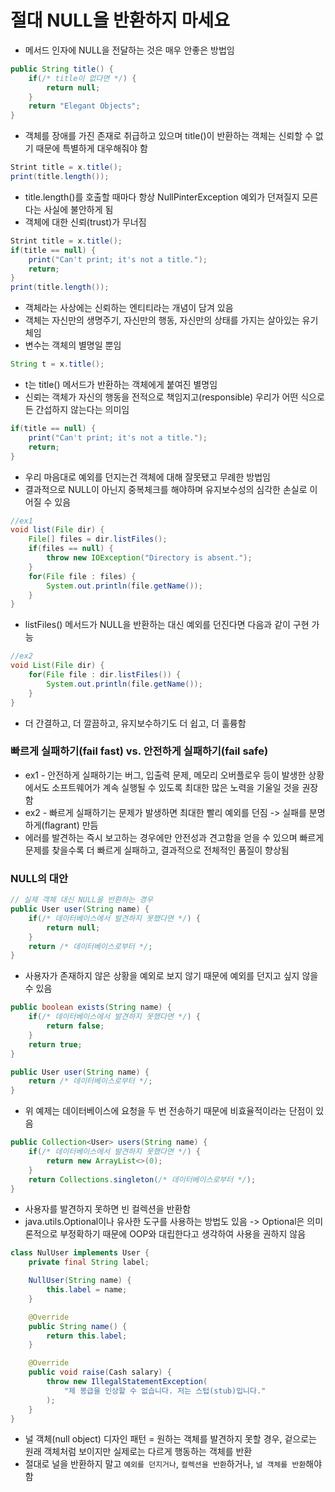 # 절대 NULL을 반환하지 마세요
- 메서드 인자에 NULL을 전달하는 것은 매우 안좋은 방법임

```java
public String title() {
    if(/* title이 없다면 */) {
        return null;
    }
    return "Elegant Objects";
}
```

- 객체를 장애를 가진 존재로 취급하고 있으며 title()이 반환하는 객체는 신뢰할 수 없기 때문에 특별하게 대우해줘야 함

```java
Strint title = x.title();
print(title.length());
```

- title.length()를 호출할 때마다 항상 NullPinterException 예외가 던져질지 모른다는 사실에 불안하게 됨
- 객체에 대한 신뢰(trust)가 무너짐

```java
Strint title = x.title();
if(title == null) {
    print("Can't print; it's not a title.");
    return;
}
print(title.length());
```

- 객체라는 사상에는 신뢰하는 엔티티라는 개념이 담겨 있음
- 객체는 자신만의 생명주기, 자신만의 행동, 자신만의 상태를 가지는 살아있는 유기체임
- 변수는 객체의 별명일 뿐임

```java
String t = x.title();
```

- t는 title() 메서드가 반환하는 객체에게 붙여진 별명임
- 신뢰는 객체가 자신의 행동을 전적으로 책임지고(responsible) 우리가 어떤 식으로든 간섭하지 않는다는 의미임

```java
if(title == null) {
    print("Can't print; it's not a title.");
    return;
}
```

- 우리 마음대로 예외를 던지는건 객체에 대해 잘못됐고 무례한 방법임
- 결과적으로 NULL이 아닌지 중복체크를 해야하며 유지보수성의 심각한 손실로 이어질 수 있음

```java
//ex1
void list(File dir) {
    File[] files = dir.listFiles();
    if(files == null) {
        throw new IOException("Directory is absent.");
    }
    for(File file : files) {
        System.out.println(file.getName());
    }
}
```

- listFiles() 메서드가 NULL을 반환하는 대신 예외를 던진다면 다음과 같이 구현 가능

```java
//ex2
void List(File dir) {
    for(File file : dir.listFiles()) {
        System.out.println(file.getName());
    }
}
```

- 더 간결하고, 더 깔끔하고, 유지보수하기도 더 쉽고, 더 훌륭함

### 빠르게 실패하기(fail fast) vs. 안전하게 실패하기(fail safe)
- ex1 - 안전하게 실패하기는 버그, 입출력 문제, 메모리 오버플로우 등이 발생한 상황에서도 소프트웨어가 계속 실행될 수 있도록 최대한 많은 노력을 기울일 것을 권장함
- ex2 - 빠르게 실패하기는 문제가 발생하면 최대한 빨리 예외를 던짐 -> 실패를 분명하게(flagrant) 만듬
- 에러를 발견하는 즉시 보고하는 경우에만 안전성과 견고함을 얻을 수 있으며 빠르게 문제를 찾을수록 더 빠르게 실패하고, 결과적으로 전체적인 품질이 향상됨

### NULL의 대안

```java
// 실제 객체 대신 NULL을 반환하는 경우
public User user(String name) {
    if(/* 데이터베이스에서 발견하지 못했다면 */) {
        return null;
    }
    return /* 데이터베이스로부터 */;
}
```

- 사용자가 존재하지 않은 상황을 예외로 보지 않기 때문에 예외를 던지고 싶지 않을 수 있음

```java
public boolean exists(String name) {
    if(/* 데이터베이스에서 발견하지 못했다면 */) {
        return false;
    }
    return true;
}

public User user(String name) {
    return /* 데이터베이스로부터 */;
}
```

- 위 예제는 데이터베이스에 요청을 두 번 전송하기 때문에 비효율적이라는 단점이 있음

```java
public Collection<User> users(String name) {
    if(/* 데이터베이스에서 발견하지 못했다면 */) {
        return new ArrayList<>(0);
    }
    return Collections.singleton(/* 데이터베이스로부터 */);
}
```

- 사용자를 발견하지 못하면 빈 컬렉션을 반환함
- java.utils.Optional이나 유사한 도구를 사용하는 방법도 있음 -> Optional은 의미론적으로 부정확하기 때문에 OOP와 대립한다고 생각하여 사용을 권하지 않음

```java
class NulUser implements User {
    private final String label;

    NullUser(String name) {
        this.label = name;
    }

    @Override
    public String name() {
        return this.label;
    }

    @Override
    public void raise(Cash salary) {
        throw new IllegalStatementException(
            "제 봉급을 인상할 수 없습니다. 저는 스텁(stub)입니다."
        );
    }
}
```
- 널 객체(null object) 디자인 패턴 = 원하는 객체를 발견하지 못할 경우, 겉으로는 원래 객체처럼 보이지만 실제로는 다르게 행동하는 객체를 반환
- 절대로 널을 반환하지 말고 `예외를 던지거나`, `컬렉션을 반환`하거나, `널 객체를 반환`해야 함
